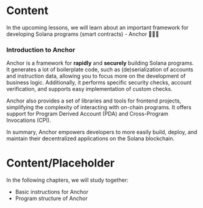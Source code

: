 # Content

In the upcoming lessons, we will learn about an important framework for developing Solana programs (smart contracts) - Anchor 🚀🚀🚀

### Introduction to Anchor

Anchor is a framework for **rapidly** and **securely** building Solana programs. It generates a lot of boilerplate code, such as (de)serialization of accounts and instruction data, allowing you to focus more on the development of business logic. Additionally, it performs specific security checks, account verification, and supports easy implementation of custom checks.

Anchor also provides a set of libraries and tools for frontend projects, simplifying the complexity of interacting with on-chain programs. It offers support for Program Derived Account (PDA) and Cross-Program Invocations (CPI).

In summary, Anchor empowers developers to more easily build, deploy, and maintain their decentralized applications on the Solana blockchain.

# Content/Placeholder

In the following chapters, we will study together:

- Basic instructions for Anchor
- Program structure of Anchor